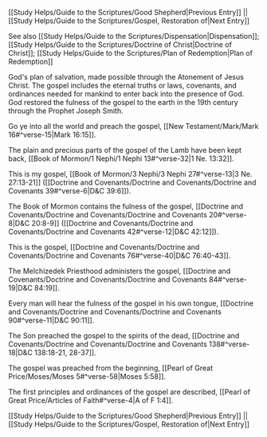 [[Study Helps/Guide to the Scriptures/Good Shepherd|Previous Entry]]  ||  [[Study Helps/Guide to the Scriptures/Gospel, Restoration of|Next Entry]]

 See also [[Study Helps/Guide to the Scriptures/Dispensation|Dispensation]]; [[Study Helps/Guide to the Scriptures/Doctrine of Christ|Doctrine of Christ]]; [[Study Helps/Guide to the Scriptures/Plan of Redemption|Plan of Redemption]]

 God's plan of salvation, made possible through the Atonement of Jesus Christ. The gospel includes the eternal truths or laws, covenants, and ordinances needed for mankind to enter back into the presence of God. God restored the fulness of the gospel to the earth in the 19th century through the Prophet Joseph Smith.

 Go ye into all the world and preach the gospel, [[New Testament/Mark/Mark 16#^verse-15|Mark 16:15]].

 The plain and precious parts of the gospel of the Lamb have been kept back, [[Book of Mormon/1 Nephi/1 Nephi 13#^verse-32|1 Ne. 13:32]].

 This is my gospel, [[Book of Mormon/3 Nephi/3 Nephi 27#^verse-13|3 Ne. 27:13-21]] ([[Doctrine and Covenants/Doctrine and Covenants/Doctrine and Covenants 39#^verse-6|D&C 39:6]]).

 The Book of Mormon contains the fulness of the gospel, [[Doctrine and Covenants/Doctrine and Covenants/Doctrine and Covenants 20#^verse-8|D&C 20:8-9]] ([[Doctrine and Covenants/Doctrine and Covenants/Doctrine and Covenants 42#^verse-12|D&C 42:12]]).

 This is the gospel, [[Doctrine and Covenants/Doctrine and Covenants/Doctrine and Covenants 76#^verse-40|D&C 76:40-43]].

 The Melchizedek Priesthood administers the gospel, [[Doctrine and Covenants/Doctrine and Covenants/Doctrine and Covenants 84#^verse-19|D&C 84:19]].

 Every man will hear the fulness of the gospel in his own tongue, [[Doctrine and Covenants/Doctrine and Covenants/Doctrine and Covenants 90#^verse-11|D&C 90:11]].

 The Son preached the gospel to the spirits of the dead, [[Doctrine and Covenants/Doctrine and Covenants/Doctrine and Covenants 138#^verse-18|D&C 138:18-21, 28-37]].

 The gospel was preached from the beginning, [[Pearl of Great Price/Moses/Moses 5#^verse-58|Moses 5:58]].

 The first principles and ordinances of the gospel are described, [[Pearl of Great Price/Articles of Faith#^verse-4|A of F 1:4]].

[[Study Helps/Guide to the Scriptures/Good Shepherd|Previous Entry]]  ||  [[Study Helps/Guide to the Scriptures/Gospel, Restoration of|Next Entry]]